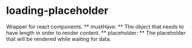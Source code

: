 # loading-placeholder

Wrapper for react components.
** mustHave: ** The object that needs to have length in order to render content.
** placeholder: ** The placeholder that will be rendered while waiting for data.  